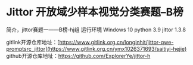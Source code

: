 # Jittor 开放域少样本视觉分类赛题–B榜
简介，jittor赛题一——B榜-hj组
运行环境
Windows 10
python 3.9
jittor 1.3.8

gitlink开源仓库地址：[https://www.gitlink.org.cn/longinhit/jittor-qwe-promptsrc_jittor](https://www.gitlink.org.cn/ymx1026371693/saitiyi-hejie)
github开源仓库地址：https://github.com/ExplorerYe/jittor-h

